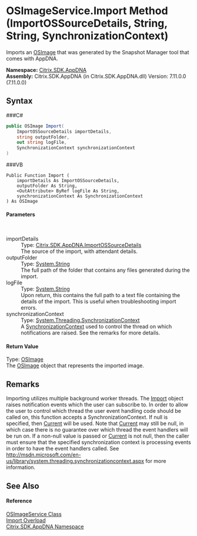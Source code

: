 # OSImageService.Import Method (ImportOSSourceDetails, String, String, SynchronizationContext)
 

Imports an <a href="T_Citrix_SDK_AppDNA_OSImage">OSImage</a> that was generated by the Snapshot Manager tool that comes with AppDNA.

**Namespace:**&nbsp;<a href="N_Citrix_SDK_AppDNA">Citrix.SDK.AppDNA</a><br />**Assembly:**&nbsp;Citrix.SDK.AppDNA (in Citrix.SDK.AppDNA.dll) Version: 7.11.0.0 (7.11.0.0)

## Syntax

###C#
```csharp
public OSImage Import(
	ImportOSSourceDetails importDetails,
	string outputFolder,
	out string logFile,
	SynchronizationContext synchronizationContext
)
```

###VB
```vbnet
Public Function Import ( 
	importDetails As ImportOSSourceDetails,
	outputFolder As String,
	<OutAttribute> ByRef logFile As String,
	synchronizationContext As SynchronizationContext
) As OSImage
```


#### Parameters
&nbsp;<dl><dt>importDetails</dt><dd>Type: <a href="T_Citrix_SDK_AppDNA_ImportOSSourceDetails">Citrix.SDK.AppDNA.ImportOSSourceDetails</a><br />The source of the import, with attendant details.</dd><dt>outputFolder</dt><dd>Type: <a href="http://msdn2.microsoft.com/en-us/library/s1wwdcbf" target="_blank">System.String</a><br />The full path of the folder that contains any files generated during the import.</dd><dt>logFile</dt><dd>Type: <a href="http://msdn2.microsoft.com/en-us/library/s1wwdcbf" target="_blank">System.String</a><br />Upon return, this contains the full path to a text file containing the details of the import. This is useful when troubleshooting import errors.</dd><dt>synchronizationContext</dt><dd>Type: <a href="http://msdn2.microsoft.com/en-us/library/wx31754f" target="_blank">System.Threading.SynchronizationContext</a><br />A <a href="http://msdn2.microsoft.com/en-us/library/wx31754f" target="_blank">SynchronizationContext</a> used to control the thread on which notifications are raised. See the remarks for more details.</dd></dl>

#### Return Value
Type: <a href="T_Citrix_SDK_AppDNA_OSImage">OSImage</a><br />The <a href="T_Citrix_SDK_AppDNA_OSImage">OSImage</a> object that represents the imported image.

## Remarks
Importing utilizes multiple background worker threads. The <a href="T_Citrix_SDK_AppDNA_Import">Import</a> object raises notification events which the user can subscribe to. In order to allow the user to control which thread the user event handling code should be called on, this function accepts a SynchronizationContext. If null is specified, then <a href="http://msdn2.microsoft.com/en-us/library/60k2dzad" target="_blank">Current</a> will be used. Note that <a href="http://msdn2.microsoft.com/en-us/library/60k2dzad" target="_blank">Current</a> may still be null, in which case there is no guarantee over which thread the event handlers will be run on. If a non-null value is passed or <a href="http://msdn2.microsoft.com/en-us/library/60k2dzad" target="_blank">Current</a> is not null, then the caller must ensure that the specified synchronization context is processing events in order to have the event handlers called. See http://msdn.microsoft.com/en-us/library/system.threading.synchronizationcontext.aspx for more information.

## See Also


#### Reference
<a href="T_Citrix_SDK_AppDNA_OSImageService">OSImageService Class</a><br /><a href="Overload_Citrix_SDK_AppDNA_OSImageService_Import">Import Overload</a><br /><a href="N_Citrix_SDK_AppDNA">Citrix.SDK.AppDNA Namespace</a><br />